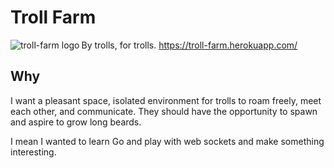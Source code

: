 Troll Farm
====================
<img src="https://troll-farm.herokuapp.com/static/img/other-troll.gif"
 alt="troll-farm logo" title="A real troll" align="left" />

By trolls, for trolls.
<https://troll-farm.herokuapp.com/>

Why
----
I want a pleasant space, isolated environment for trolls to roam freely, meet each other, and communicate.  They should have the opportunity to spawn and aspire to grow long beards.

I mean I wanted to learn Go and play with web sockets and make something interesting.